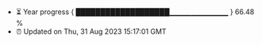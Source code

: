 - ⏳ Year progress { ███████████████████▁▁▁▁▁▁▁▁▁▁▁ } 66.48 %
- ⏰ Updated on Thu, 31 Aug 2023 15:17:01 GMT

